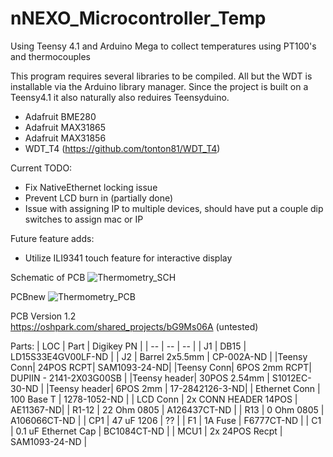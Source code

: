 # nNEXO_Microcontroller_Temp
Using Teensy 4.1 and Arduino Mega to collect temperatures using PT100's and thermocouples

This program requires several libraries to be compiled. 
All but the WDT is installable via the Arduino library manager. 
Since the project is built on a Teensy4.1 it also naturally also reduires Teensyduino.
- Adafruit BME280
- Adafruit MAX31865
- Adafruit MAX31856
- WDT_T4 (https://github.com/tonton81/WDT_T4)

Current TODO:
- Fix NativeEthernet locking issue
- Prevent LCD burn in (partially done)
- Issue with assigning IP to multiple devices, should have put a couple dip switches to assign mac or IP

Future feature adds:
- Utilize ILI9341 touch feature for interactive display

Schematic of PCB
![Thermometry_SCH](https://user-images.githubusercontent.com/3258779/155235979-8a6f9ab8-8063-4b4c-9ad0-8a209429a6cb.png)

PCBnew
![Thermometry_PCB](https://user-images.githubusercontent.com/3258779/155236105-86f3ebac-597b-4e5d-be76-18cac1bc43cf.png)


PCB Version 1.2  
https://oshpark.com/shared_projects/bG9Ms06A (untested)


Parts:
| LOC | Part | Digikey PN |
| -- | -- | -- |
| J1 |  DB15 | LD15S33E4GV00LF-ND | 
| J2 | Barrel 2x5.5mm | CP-002A-ND |
|Teensy Conn| 24POS RCPT| SAM1093-24-ND|
|Teensy Conn| 6POS 2mm RCPT| DUPIIN - 2141-2X03G00SB |
|Teensy header| 30POS 2.54mm | S1012EC-30-ND |
|Teensy header| 6POS 2mm | 17-2842126-3-ND|
| Ethernet Conn | 100 Base T | 1278-1052-ND |
| LCD Conn | 2x CONN HEADER 14POS | AE11367-ND|
| R1-12 | 22 Ohm 0805 | A126437CT-ND |
| R13 | 0 Ohm 0805 | A106066CT-ND |
| CP1 | 47 uF 1206 | ?? |
| F1 | 1A Fuse | F6777CT-ND |
| C1 | 0.1 uF Ethernet Cap | BC1084CT-ND |
| MCU1 | 2x 24POS Recpt | SAM1093-24-ND |

